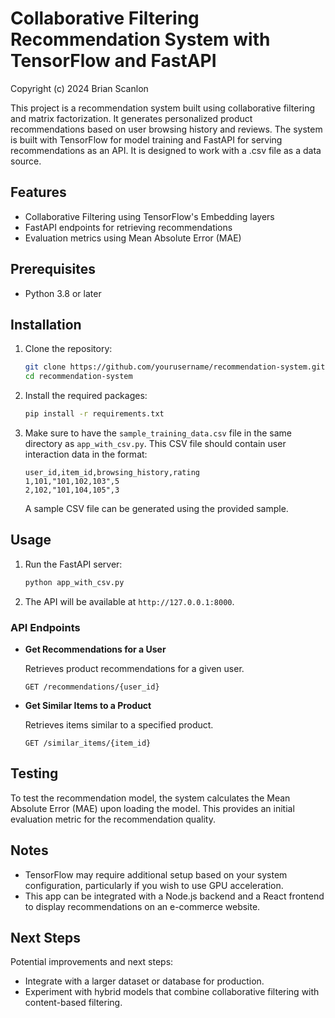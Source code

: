 # Collaborative Filtering Recommendation System with TensorFlow and FastAPI
Copyright (c) 2024 Brian Scanlon

This project is a recommendation system built using collaborative filtering and matrix factorization. It generates personalized product recommendations based on user browsing history and reviews. The system is built with TensorFlow for model training and FastAPI for serving recommendations as an API. It is designed to work with a .csv file as a data source.

## Features

- Collaborative Filtering using TensorFlow's Embedding layers
- FastAPI endpoints for retrieving recommendations
- Evaluation metrics using Mean Absolute Error (MAE)

## Prerequisites

- Python 3.8 or later

## Installation

1. Clone the repository:

   ```bash
   git clone https://github.com/yourusername/recommendation-system.git
   cd recommendation-system
   ```

2. Install the required packages:

   ```bash
   pip install -r requirements.txt
   ```

3. Make sure to have the `sample_training_data.csv` file in the same directory as `app_with_csv.py`. This CSV file should contain user interaction data in the format:

   ```csv
   user_id,item_id,browsing_history,rating
   1,101,"101,102,103",5
   2,102,"101,104,105",3
   ```

   A sample CSV file can be generated using the provided sample.

## Usage

1. Run the FastAPI server:

   ```bash
   python app_with_csv.py
   ```

2. The API will be available at `http://127.0.0.1:8000`.

### API Endpoints

- **Get Recommendations for a User**

  Retrieves product recommendations for a given user.

  ```http
  GET /recommendations/{user_id}
  ```

- **Get Similar Items to a Product**

  Retrieves items similar to a specified product.

  ```http
  GET /similar_items/{item_id}
  ```

## Testing

To test the recommendation model, the system calculates the Mean Absolute Error (MAE) upon loading the model. This provides an initial evaluation metric for the recommendation quality.

## Notes

- TensorFlow may require additional setup based on your system configuration, particularly if you wish to use GPU acceleration.
- This app can be integrated with a Node.js backend and a React frontend to display recommendations on an e-commerce website.

## Next Steps

Potential improvements and next steps:

- Integrate with a larger dataset or database for production.
- Experiment with hybrid models that combine collaborative filtering with content-based filtering.
